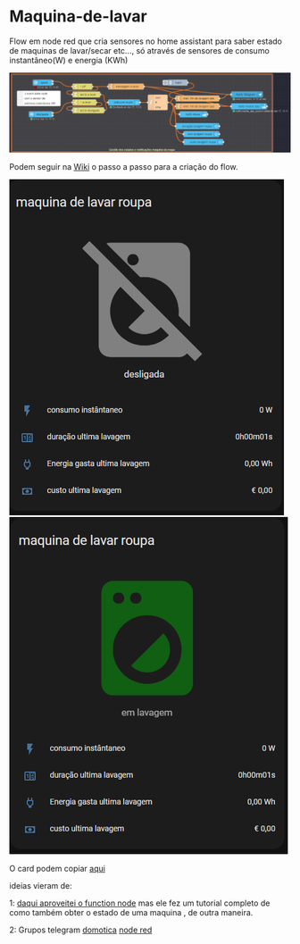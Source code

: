# Maquina-de-lavar
Flow em node red que cria sensores no home assistant para saber estado de maquinas de lavar/secar etc..., só através de sensores de consumo instantâneo(W) e energia (KWh)



![flow](https://github.com/finipini/Maquina-de-lavar/blob/main/imagens/Screenshot_48.png)

Podem seguir na [Wiki](https://github.com/finipini/Maquina-de-lavar/wiki/flow) o passo a passo para a criação do flow.





![off](https://github.com/finipini/Maquina-de-lavar/blob/main/imagens/Screenshot_52.png)  ![on](https://github.com/finipini/Maquina-de-lavar/blob/main/imagens/Screenshot_53.png)


O card podem copiar [aqui](https://github.com/finipini/Maquina-de-lavar/wiki/Card)


ideias vieram de:

1: [daqui aproveitei o function node](https://www.malachisoord.com/2020/04/08/washing-machine-cycle-notifications/)  mas ele fez um tutorial completo de como também obter o estado de uma maquina , de outra maneira.

2:    Grupos telegram  [domotica](https://t.me/domoticaportugal)  [node red](https://t.me/noderedhomeassistant)
